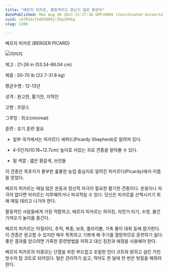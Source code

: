 ```yaml
---
title: "베르지 피카르, 활동적이고 장난기 많은 동반자"
datePublished: Mon Aug 30 2021 21:27:36 GMT+0000 (Coordinated Universal Time)
cuid: cm701acfx003609jr2kp20k6g
slug: 2280

---
```



베르지 피카르 (BERGER PICARD)

![이미지](https://cdn.hashnode.com/res/hashnode/image/upload/v1739251246869/7783ca42-fde5-48ff-a1fd-1cfd4bfca208.jpeg)

체고 : 21-26 in (53.34-66.04 cm)

체중 : 50-70 lb (22.7-31.8 kg)

평균수명 : 12-13년

성격 : 완고한, 활기찬, 지적인

고향 : 프랑스

그루밍 : 최소(minimal)

훈련 : 조기 훈련 필요

* 일부 국가에서는 피카르디 세퍼드(Picardy Shepherd)로 알려져 있다.

* 4-5인치(10.16~12.7cm) 높이로 서있는 귀로 견종을 알아볼 수 있다.

* 털 색깔 : 엷은 황갈색, 브린들

이 견종은 목초지가 풍부한 훌륭한 농업 중심지로 알려진 피카르디(Picardy)에서 이름을 얻었다.

베르지 피카르는 매일 많은 운동과 정신적 자극이 필요한 활기찬 견종이다. 운동이나 자극이 없다면 피카르는 지루해하거나 파괴적일 수 있다. 당신은 피카르를 산책시키기 위해 매일 데리고 나가야 한다.

활동적인 사람들에게 가장 적합하고, 베르지 피카르는 하이킹, 자전거 타기, 수영, 물건 가져오기 놀이를 즐긴다.

베르지 피카르는 어질리티, 추적, 복종, 보호, 플라이볼, 가축 몰이 대회 등에 참가한다. 이 견종은 완고할 수 있지만 매우 똑똑하고 기쁘게 해 주기를 열망하므로 훈련하기 쉽다. 좋은 결과를 얻으려면 가혹한 훈련방법을 피하고 대신 칭찬과 애정을 사용해야 한다.

베르지 피카르의 이중모는 단열을 위한 부드럽고 조밀한 언더 코트와 얽히고 설킨 거친 방수의 탑 코트로 되어있다. 털은 관리하기 쉽고, 적어도 한 달에 한 번은 빗질을 해줘야 한다.